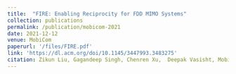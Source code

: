 ```yaml
---
title:  "FIRE: Enabling Reciprocity for FDD MIMO Systems"
collection: publications
permalink: /publication/mobicom-2021
date: 2021-12-12
venue: MobiCom
paperurl: '/files/FIRE.pdf'
link: 'https://dl.acm.org/doi/10.1145/3447993.3483275'
citation: Zikun Liu, Gagandeep Singh, Chenren Xu,  Deepak Vasisht, MobiCom 2021.
---
```

